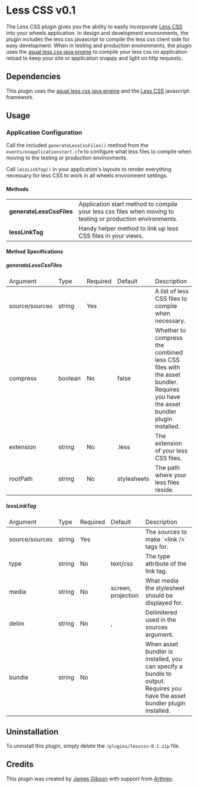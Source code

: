 # Less CSS v0.1

The Less CSS plugin gives you the ability to easily incorporate [Less CSS][] into your wheels application. In design and development environments, the plugin includes the less css javascript to compile the less css client side for easy development. When in testing and production environments, the plugin uses the [asual less css java engine][] to compile your less css on application reload to keep your site or application snappy and light on http requests.

## Dependencies

This plugin uses the [asual less css java engine][] and the [Less CSS][] javascript framework.

## Usage

### Application Configuration

Call the included `generateLessCssFiles()` method from the `events/onapplicationstart.cfm` to configure what less files to compile when moving to the testing or production environments.

Call `lessLinkTag()` in your application's layouts to render everything necessary for less CSS to work in all wheels environment settings.

#### Methods

<table>
	<tbody>
		<tr>
			<td><strong>generateLessCssFiles</strong></td>
			<td>Application start method to compile your less css files when moving to testing or production environments.</td>
		</tr>
		<tr>
			<td><strong>lessLinkTag</strong></td>
			<td>Handy helper method to link up less CSS files in your views.</td>
		</tr>
	</tbody>
</table>

#### Method Specifications

##### generateLessCssFiles

<table>
	<thead>
		<tr>
			<td>Argument</td>
			<td>Type</td>
			<td>Required</td>
			<td>Default</td>
			<td>Description</td>
		</tr>
	</thead>
	<tbody>
		<tr>
			<td>source/sources</td>
			<td>string</td>
			<td>Yes</td>
			<td></td>
			<td>A list of less CSS files to compile when necessary.</td>
		</tr>
		<tr>
			<td>compress</td>
			<td>boolean</td>
			<td>No</td>
			<td>false</td>
			<td>Whether to compress the combined less CSS files with the asset bundler. Requires you have the asset bundler plugin installed.</td>
		</tr>
		<tr>
			<td>extension</td>
			<td>string</td>
			<td>No</td>
			<td>.less</td>
			<td>The extension of your less CSS files.</td>
		</tr>
		<tr>
			<td>rootPath</td>
			<td>string</td>
			<td>No</td>
			<td>stylesheets</td>
			<td>The path where your less files reside.</td>
		</tr>
	</tbody>
</table>

##### lessLinkTag

<table>
	<thead>
		<tr>
			<td>Argument</td>
			<td>Type</td>
			<td>Required</td>
			<td>Default</td>
			<td>Description</td>
		</tr>
	</thead>
	<tbody>
		<tr>
			<td>source/sources</td>
			<td>string</td>
			<td>Yes</td>
			<td></td>
			<td>The sources to make `&lt;link /&gt;` tags for.</td>
		</tr>
		<tr>
			<td>type</td>
			<td>string</td>
			<td>No</td>
			<td>text/css</td>
			<td>The type attribute of the link tag.</td>
		</tr>
		<tr>
			<td>media</td>
			<td>string</td>
			<td>No</td>
			<td>screen, projection</td>
			<td>What media the stylesheet should be displayed for.</td>
		</tr>
		<tr>
			<td>delim</td>
			<td>string</td>
			<td>No</td>
			<td>,</td>
			<td>Delimitered used in the sources argument.</td>
		</tr>
		<tr>
			<td>bundle</td>
			<td>string</td>
			<td>No</td>
			<td></td>
			<td>When asset bundler is installed, you can specify a bundle to output. Requires you have the asset bundler plugin installed.</td>
		</tr>
	</tbody>
</table>


Uninstallation
--------------

To uninstall this plugin, simply delete the
`/plugins/lesscss-0.1.zip` file.

Credits
-------

This plugin was created by [James Gibson][] with support from
[Arthrex][].

  [Less CSS]: http://lesscss.org/
  [Asual less css java engine]: https://github.com/asual/lesscss-engine
  [Asset Bundler]: https://github.com/liferealized/assetbundler
  [James Gibson]: http://iamjamesgibson.com/
  [Arthrex]: http://www.arthrex.com/
